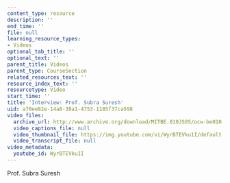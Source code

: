 ```yaml
---
content_type: resource
description: ''
end_time: ''
file: null
learning_resource_types:
- Videos
optional_tab_title: ''
optional_text: ''
parent_title: Videos
parent_type: CourseSection
related_resources_text: ''
resource_index_text: ''
resourcetype: Video
start_time: ''
title: 'Interview: Prof. Subra Suresh'
uid: a70ee82e-14a8-38a1-4753-1185f37ca598
video_files:
  archive_url: http://www.archive.org/download/MITBE.010JS05/ocw-be010-Suresh-220k.mp4
  video_captions_file: null
  video_thumbnail_file: https://img.youtube.com/vi/WyrBTEVku1I/default.jpg
  video_transcript_file: null
video_metadata:
  youtube_id: WyrBTEVku1I
---
```


Prof. Subra Suresh



